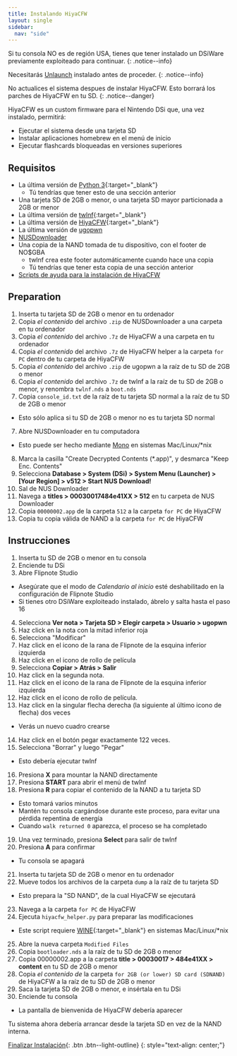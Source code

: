 ```yaml
---
title: Instalando HiyaCFW
layout: single
sidebar:
  nav: "side"
---
```


Si tu consola NO es de región USA, tienes que tener instalado un DSiWare previamente exploiteado para continuar.
{: .notice--info}

Necesitarás [Unlaunch](/guide/installing-unlaunch/) instalado antes de proceder.
{: .notice--info}

No actualices el sistema despues de instalar HiyaCFW. Esto borrará los parches de HiyaCFW en tu SD.
{: .notice--danger}

HiyaCFW es un custom firmware para el Nintendo DSi que, una vez instalado, permitirá:
- Ejecutar el sistema desde una tarjeta SD
- Instalar aplicaciones homebrew en el menú de inicio
- Ejecutar flashcards bloqueadas en versiones superiores

## Requisitos
- La última versión de [Python 3](https://www.python.org/downloads/){:target="_blank"}
  - Tú tendrías que tener esto de una sección anterior
- Una tarjeta SD de 2GB o menor, o una tarjeta SD mayor particionada a 2GB or menor
- La última versión de [twlnf](https://github.com/Jimmy-Z/twlnf/releases){:target="_blank"}
- La última versión de [HiyaCFW](https://github.com/Robz8/hiyaCFW/releases){:target="_blank"}
- La última versión de [ugopwn](/assets/files/ugopwn.zip)
- [NUSDownloader](/assets/files/NUSDownloader.zip)
- Una copia de la NAND tomada de tu dispositivo, con el footer de NO$GBA
  - twlnf crea este footer automáticamente cuando hace una copia
  - Tú tendrías que tener esta copia de una sección anterior
- [Scripts de ayuda para la instalación de HiyaCFW](/assets/files/hiyacfw_helper.zip)

## Preparation
1. Inserta tu tarjeta SD de 2GB o menor en tu ordenador
2. Copia *el contenido* del archivo `.zip` de NUSDownloader a una carpeta en tu ordenador
3. Copia *el contenido* del archivo `.7z` de HiyaCFW a una carpeta en tu ordenador
4. Copia *el contenido* del archivo `.7z` de HiyaCFW helper a la carpeta `for PC` dentro de tu carpeta de HiyaCFW
5. Copia *el contenido* del archivo `.zip` de ugopwn a la raíz de tu SD de 2GB o menor
5. Copia *el contenido* del archivo `.7z` de twlnf a la raíz de tu SD de 2GB o menor, y renombra `twlnf.nds` a `boot.nds`
6. Copia `console_id.txt` de la raíz de tu tarjeta SD normal a la raíz de tu SD de 2GB o menor
  - Esto sólo aplica si tu SD de 2GB o menor no es tu tarjeta SD normal
7. Abre NUSDownloader en tu computadora
  - Esto puede ser hecho mediante [Mono](http://www.mono-project.com/) en sistemas Mac/Linux/*nix
8. Marca la casilla "Create Decrypted Contents (*.app)", y desmarca "Keep Enc. Contents"
9. Selecciona **Database > System (DSi) > System Menu (Launcher) > [Your Region] > v512 > Start NUS Download!**
10. Sal de NUS Downloader
11. Navega a **titles > 00030017484e41XX > 512** en tu carpeta de NUS Downloader
12. Copia `00000002.app` de la carpeta `512` a la carpeta `for PC` de HiyaCFW
13. Copia tu copia válida de NAND a la carpeta `for PC` de HiyaCFW

## Instrucciones
1. Inserta tu SD de 2GB o menor en tu consola
2. Enciende tu DSi
3. Abre Flipnote Studio
  - Asegúrate que el modo de *Calendario al inicio* esté deshabilitado en la configuración de Flipnote Studio
  - Si tienes otro DSiWare exploiteado instalado, ábrelo y salta hasta el paso 16
4. Selecciona **Ver nota > Tarjeta SD > Elegir carpeta > Usuario > ugopwn**
5. Haz click en la nota con la mitad inferior roja
6. Selecciona "Modificar"
7. Haz click en el icono de la rana de Flipnote de la esquina inferior izquierda
8. Haz click en el icono de rollo de película
9. Selecciona **Copiar > Atrás > Salir**
10. Haz click en la segunda nota.
11. Haz click en el icono de la rana de Flipnote de la esquina inferior izquierda
12. Haz click en el icono de rollo de película.
13. Haz click en la singular flecha derecha (la siguiente al último icono de flecha) dos veces
  - Verás un nuevo cuadro crearse
14. Haz click en el botón pegar exactamente 122 veces.
15. Selecciona "Borrar" y luego "Pegar"
  - Esto debería ejecutar twlnf
16. Presiona **X** para mountar la NAND directamente
17. Presiona **START** para abrir el menú de twlnf
18. Presiona **R** para copiar el contenido de la NAND a tu tarjeta SD
  - Esto tomará varios minutos
  - Mantén tu consola cargándose durante este proceso, para evitar una pérdida repentina de energía
  - Cuando `walk returned 0` aparezca, el proceso se ha completado
19. Una vez terminado, presiona **Select** para salir de twlnf
20. Presiona **A** para confirmar
  - Tu consola se apagará
21. Inserta tu tarjeta SD de 2GB o menor en tu ordenador
22. Mueve todos los archivos de la carpeta `dump` a la raíz de tu tarjeta SD
  - Esto prepara la "SD NAND", de la cual HiyaCFW se ejecutará
23. Navega a la carpeta `for PC` de HiyaCFW
24. Ejecuta `hiyacfw_helper.py` para preparar las modificaciones
  - Este script requiere [WINE](https://www.winehq.org/){:target="_blank"} en sistemas Mac/Linux/*nix
25. Abre la nueva carpeta `Modified Files`
26. Copia `bootloader.nds` a la raíz de tu SD de 2GB o menor
27. Copia 00000002.app a la carpeta **title > 00030017 > 484e41XX > content** en tu SD de 2GB o menor
28. Copia *el contenido de* la carpeta `for 2GB (or lower) SD card (SDNAND)` de HiyaCFW a la raíz de tu SD de 2GB o menor
29. Saca la tarjeta SD de 2GB o menor, e insértala en tu DSi
30. Enciende tu consola
  - La pantalla de bienvenida de HiyaCFW debería aparecer

Tu sistema ahora debería arrancar desde la tarjeta SD en vez de la NAND interna.

[Finalizar Instalación](/guide/finalizing-setup){: .btn .btn--light-outline}
{: style="text-align: center;"}
